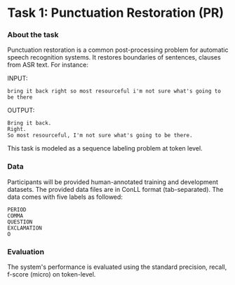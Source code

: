 # Task 1: Punctuation Restoration (PR)

### About the task
Punctuation restoration is a common post-processing problem for automatic speech recognition systems. It restores boundaries of sentences, clauses from ASR text. For instance:

INPUT:
```
bring it back right so most resourceful i'm not sure what's going to be there
```
OUTPUT:
```
Bring it back.
Right.
So most resourceful, I'm not sure what's going to be there.
```
This task is modeled as a sequence labeling problem at token level. 


### Data

Participants will be provided human-annotated training and development datasets.
The provided data files are in ConLL format (tab-separated). 
The data comes with five labels as followed:

```
PERIOD
COMMA
QUESTION
EXCLAMATION
O
```

### Evaluation

The system's performance is evaluated using the standard precision, recall, f-score (micro) on token-level.

